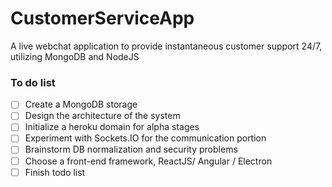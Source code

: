 # CustomerServiceApp
A live webchat application to provide instantaneous customer support 24/7, utilizing MongoDB and NodeJS

### To do list
- [ ] Create a MongoDB storage
- [ ] Design the architecture of the system
- [ ] Initialize a heroku domain for alpha stages
- [ ] Experiment with Sockets.IO for the communication portion
- [ ] Brainstorm DB normalization and security problems
- [ ] Choose a front-end framework, ReactJS/ Angular / Electron
- [ ] Finish todo list
